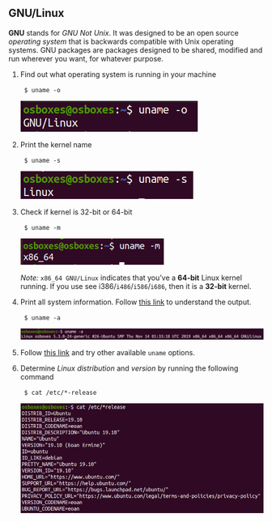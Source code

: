 ## GNU/Linux

**GNU** stands for *GNU Not Unix*. It was designed to be an open source *operating system* that is backwards compatible with Unix operating systems. GNU packages are packages designed to be shared, modified and run wherever you want, for whatever purpose.

1. Find out what operating system is running in your machine

        $ uname -o

    ![OS name](../../image/getting_started_with_linux/1_uname_o.png)

2. Print the kernel name

        $ uname -s

    ![Kernel name](../../image/getting_started_with_linux/2_kernel_name.png)

3. Check if kernel is 32-bit or 64-bit

        $ uname -m

    ![Kernel version](../../image/getting_started_with_linux/2b_kernel_version.png)

    *Note:* `x86_64 GNU/Linux` indicates that you’ve a **64-bit** Linux kernel running. If you use see i386/`i486`/`i586`/`i686`, then it is a **32-bit** kernel.
    <br/>

4. Print all system information. Follow [this link](https://stackoverflow.com/questions/6943803/understanding-uname-output) to understand the output.
   
        $ uname -a

    ![Print all system information](../../image/getting_started_with_linux/3_all_sys_info.png)

5. Follow [this link](https://www.geeksforgeeks.org/uname-command-in-linux-with-examples/) and try other available `uname` options.
6. Determine *Linux distribution* and *version* by running the following command

        $ cat /etc/*-release

    ![](../../image/getting_started_with_linux/3b_linux_distro.png)
